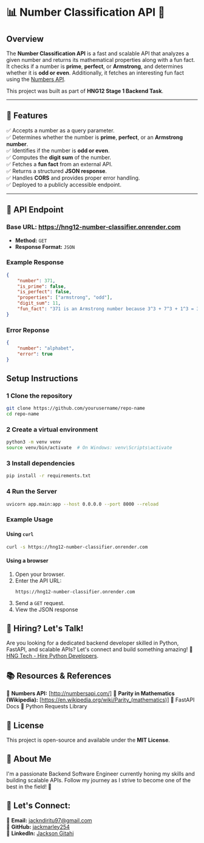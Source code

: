 # 📊 Number Classification API 🚀

## **Overview**
The **Number Classification API** is a fast and scalable API that analyzes a given number and returns its mathematical properties along with a fun fact. It checks if a number is **prime**, **perfect**, or **Armstrong**, and determines whether it is **odd or even**. Additionally, it fetches an interesting fun fact using the [Numbers API](http://numbersapi.com/).  

This project was built as part of **HNG12 Stage 1 Backend Task**.

---

## **📌 Features**
✅ Accepts a number as a query parameter.  
✅ Determines whether the number is **prime**, **perfect**, or an **Armstrong number**.  
✅ Identifies if the number is **odd or even**.  
✅ Computes the **digit sum** of the number.  
✅ Fetches a **fun fact** from an external API.  
✅ Returns a structured **JSON response**.  
✅ Handles **CORS** and provides proper error handling.  
✅ Deployed to a publicly accessible endpoint.  

---

## **🚀 API Endpoint**
### **Base URL:**  https://hng12-number-classifier.onrender.com
- **Method:** `GET`
- **Response Format:** `JSON`

### Example Response

```json
{
    "number": 371,
    "is_prime": false,
    "is_perfect": false,
    "properties": ["armstrong", "odd"],
    "digit_sum": 11,
    "fun_fact": "371 is an Armstrong number because 3^3 + 7^3 + 1^3 = 371"
}
```

###  Error Reponse

```json
{
    "number": "alphabet",
    "error": true
}
```

## Setup Instructions

### 1 Clone the repository

```bash
git clone https://github.com/yourusername/repo-name
cd repo-name
```


### 2 Create a virtual environment
```bash
python3 -m venv venv
source venv/bin/activate  # On Windows: venv\Scripts\activate
```
### 3 Install dependencies

```bash
pip install -r requirements.txt
```

### 4 Run the Server

```bash
uvicorn app.main:app --host 0.0.0.0 --port 8000 --reload
```

### Example Usage

#### Using `curl`

```bash
curl -s https://hng12-number-classifier.onrender.com
```

#### Using a browser 

1. Open  your browser.
2. Enter the API URL:
   ```
   https://hng12-number-classifier.onrender.com
   ```
3. Send a `GET` request.
4. View the JSON response

## 📢 Hiring? Let's Talk!

Are you looking for a dedicated backend developer skilled in Python, FastAPI, and scalable APIs? Let's connect and build something amazing! 🚀 [HNG Tech - Hire Python Developers](https://hng.tech/hire/python-developers).

## 📚 Resources & References

🔗 **Numbers API:** [http://numbersapi.com/]
🔗 **Parity in Mathematics (Wikipedia):** [https://en.wikipedia.org/wiki/Parity_(mathematics)]
🔗 FastAPI Docs
🔗 Python Requests Library

## 📝 License

This project is open-source and available under the **MIT License**.

## 📢 About Me

I'm a passionate Backend Software Engineer currently honing my skills and building scalable APIs. Follow my journey as I strive to become one of the best in the field! 🚀

## 📩 Let's Connect:
💎 **Email:** [jackndiritu97@gmail.com](mailto:jackndiritu97@gmail.com)\
🔗 **GitHub:** [jackmarley254](https://github.com/jackmarley254)\
🔗 **LinkedIn:** [Jackson Gitahi](https://linkedin.com/in/jackson-gitahi)